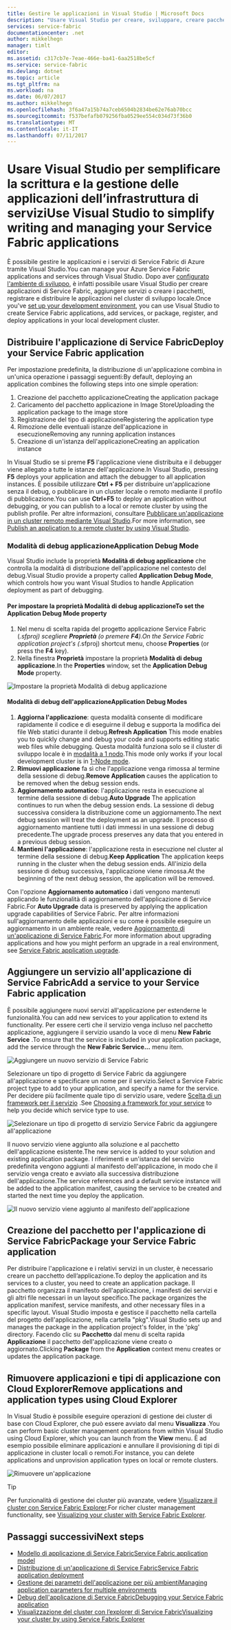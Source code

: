 ```yaml
---
title: Gestire le applicazioni in Visual Studio | Microsoft Docs
description: "Usare Visual Studio per creare, sviluppare, creare pacchetti, distribuire ed effettuare il debug di applicazioni dell’infrastruttura di servizi e di servizi."
services: service-fabric
documentationcenter: .net
author: mikkelhegn
manager: timlt
editor: 
ms.assetid: c317cb7e-7eae-466e-ba41-6aa2518be5cf
ms.service: service-fabric
ms.devlang: dotnet
ms.topic: article
ms.tgt_pltfrm: na
ms.workload: na
ms.date: 06/07/2017
ms.author: mikkelhegn
ms.openlocfilehash: 3f6a47a15b74a7ceb6504b2834be62e76ab70bcc
ms.sourcegitcommit: f537befafb079256fba0529ee554c034d73f36b0
ms.translationtype: MT
ms.contentlocale: it-IT
ms.lasthandoff: 07/11/2017
---
```

# <a name="use-visual-studio-to-simplify-writing-and-managing-your-service-fabric-applications"></a><span data-ttu-id="bea2a-103">Usare Visual Studio per semplificare la scrittura e la gestione delle applicazioni dell’infrastruttura di servizi</span><span class="sxs-lookup"><span data-stu-id="bea2a-103">Use Visual Studio to simplify writing and managing your Service Fabric applications</span></span>
<span data-ttu-id="bea2a-104">È possibile gestire le applicazioni e i servizi di Service Fabric di Azure tramite Visual Studio.</span><span class="sxs-lookup"><span data-stu-id="bea2a-104">You can manage your Azure Service Fabric applications and services through Visual Studio.</span></span> <span data-ttu-id="bea2a-105">Dopo aver [configurato l'ambiente di sviluppo](service-fabric-get-started.md), è infatti possibile usare Visual Studio per creare applicazioni di Service Fabric, aggiungere servizi o creare i pacchetti, registrare e distribuire le applicazioni nel cluster di sviluppo locale.</span><span class="sxs-lookup"><span data-stu-id="bea2a-105">Once you've [set up your development environment](service-fabric-get-started.md), you can use Visual Studio to create Service Fabric applications, add services, or package, register, and deploy applications in your local development cluster.</span></span>

## <a name="deploy-your-service-fabric-application"></a><span data-ttu-id="bea2a-106">Distribuire l'applicazione di Service Fabric</span><span class="sxs-lookup"><span data-stu-id="bea2a-106">Deploy your Service Fabric application</span></span>
<span data-ttu-id="bea2a-107">Per impostazione predefinita, la distribuzione di un'applicazione combina in un'unica operazione i passaggi seguenti:</span><span class="sxs-lookup"><span data-stu-id="bea2a-107">By default, deploying an application combines the following steps into one simple operation:</span></span>

1. <span data-ttu-id="bea2a-108">Creazione del pacchetto applicazione</span><span class="sxs-lookup"><span data-stu-id="bea2a-108">Creating the application package</span></span>
2. <span data-ttu-id="bea2a-109">Caricamento del pacchetto applicazione in Image Store</span><span class="sxs-lookup"><span data-stu-id="bea2a-109">Uploading the application package to the image store</span></span>
3. <span data-ttu-id="bea2a-110">Registrazione del tipo di applicazione</span><span class="sxs-lookup"><span data-stu-id="bea2a-110">Registering the application type</span></span>
4. <span data-ttu-id="bea2a-111">Rimozione delle eventuali istanze dell'applicazione in esecuzione</span><span class="sxs-lookup"><span data-stu-id="bea2a-111">Removing any running application instances</span></span>
5. <span data-ttu-id="bea2a-112">Creazione di un'istanza dell'applicazione</span><span class="sxs-lookup"><span data-stu-id="bea2a-112">Creating an application instance</span></span>

<span data-ttu-id="bea2a-113">In Visual Studio se si preme **F5** l'applicazione viene distribuita e il debugger viene allegato a tutte le istanze dell'applicazione.</span><span class="sxs-lookup"><span data-stu-id="bea2a-113">In Visual Studio, pressing **F5** deploys your application and attach the debugger to all application instances.</span></span> <span data-ttu-id="bea2a-114">È possibile utilizzare **Ctrl + F5** per distribuire un'applicazione senza il debug, o pubblicare in un cluster locale o remoto mediante il profilo di pubblicazione.</span><span class="sxs-lookup"><span data-stu-id="bea2a-114">You can use **Ctrl+F5** to deploy an application without debugging, or you can publish to a local or remote cluster by using the publish profile.</span></span> <span data-ttu-id="bea2a-115">Per altre informazioni, consultare [Pubblicare un'applicazione in un cluster remoto mediante Visual Studio](service-fabric-publish-app-remote-cluster.md).</span><span class="sxs-lookup"><span data-stu-id="bea2a-115">For more information, see [Publish an application to a remote cluster by using Visual Studio](service-fabric-publish-app-remote-cluster.md).</span></span>

### <a name="application-debug-mode"></a><span data-ttu-id="bea2a-116">Modalità di debug applicazione</span><span class="sxs-lookup"><span data-stu-id="bea2a-116">Application Debug Mode</span></span>
<span data-ttu-id="bea2a-117">Visual Studio include la proprietà **Modalità di debug applicazione** che controlla la modalità di distribuzione dell'applicazione nel contesto del debug.</span><span class="sxs-lookup"><span data-stu-id="bea2a-117">Visual Studio provide a property called **Application Debug Mode**, which controls how you want Visual Studios to handle Application deployment as part of debugging.</span></span>

#### <a name="to-set-the-application-debug-mode-property"></a><span data-ttu-id="bea2a-118">Per impostare la proprietà Modalità di debug applicazione</span><span class="sxs-lookup"><span data-stu-id="bea2a-118">To set the Application Debug Mode property</span></span>
1. <span data-ttu-id="bea2a-119">Nel menu di scelta rapida del progetto applicazione Service Fabric (*.sfproj) scegliere **Proprietà** (o premere **F4**).</span><span class="sxs-lookup"><span data-stu-id="bea2a-119">On the Service Fabric application project's (*.sfproj) shortcut menu, choose **Properties** (or press the **F4** key).</span></span>
2. <span data-ttu-id="bea2a-120">Nella finestra **Proprietà** impostare la proprietà **Modalità di debug applicazione**.</span><span class="sxs-lookup"><span data-stu-id="bea2a-120">In the **Properties** window, set the **Application Debug Mode** property.</span></span>

![Impostare la proprietà Modalità di debug applicazione][debugmodeproperty]

#### <a name="application-debug-modes"></a><span data-ttu-id="bea2a-122">Modalità di debug dell'applicazione</span><span class="sxs-lookup"><span data-stu-id="bea2a-122">Application Debug Modes</span></span>

1. <span data-ttu-id="bea2a-123">**Aggiorna l'applicazione**: questa modalità consente di modificare rapidamente il codice e di eseguirne il debug e supporta la modifica dei file Web statici durante il debug.</span><span class="sxs-lookup"><span data-stu-id="bea2a-123">**Refresh Application** This mode enables you to quickly change and debug your code and supports editing static web files while debugging.</span></span> <span data-ttu-id="bea2a-124">Questa modalità funziona solo se il cluster di sviluppo locale è in [modalità a 1 nodo](/service-fabric-get-started-with-a-local-cluster.md#one-node-and-five-node-cluster-mode).</span><span class="sxs-lookup"><span data-stu-id="bea2a-124">This mode only works if your local development cluster is in [1-Node mode](/service-fabric-get-started-with-a-local-cluster.md#one-node-and-five-node-cluster-mode).</span></span>
2. <span data-ttu-id="bea2a-125">**Rimuovi applicazione** fa sì che l'applicazione venga rimossa al termine della sessione di debug.</span><span class="sxs-lookup"><span data-stu-id="bea2a-125">**Remove Application** causes the application to be removed when the debug session ends.</span></span>
3. <span data-ttu-id="bea2a-126">**Aggiornamento automatico**: l'applicazione resta in esecuzione al termine della sessione di debug.</span><span class="sxs-lookup"><span data-stu-id="bea2a-126">**Auto Upgrade** The application continues to run when the debug session ends.</span></span> <span data-ttu-id="bea2a-127">La sessione di debug successiva considera la distribuzione come un aggiornamento.</span><span class="sxs-lookup"><span data-stu-id="bea2a-127">The next debug session will treat the deployment as an upgrade.</span></span> <span data-ttu-id="bea2a-128">Il processo di aggiornamento mantiene tutti i dati immessi in una sessione di debug precedente.</span><span class="sxs-lookup"><span data-stu-id="bea2a-128">The upgrade process preserves any data that you entered in a previous debug session.</span></span>
4. <span data-ttu-id="bea2a-129">**Mantieni l'applicazione**: l'applicazione resta in esecuzione nel cluster al termine della sessione di debug.</span><span class="sxs-lookup"><span data-stu-id="bea2a-129">**Keep Application** The application keeps running in the cluster when the debug session ends.</span></span> <span data-ttu-id="bea2a-130">All'inizio della sessione di debug successiva, l'applicazione viene rimossa.</span><span class="sxs-lookup"><span data-stu-id="bea2a-130">At the beginning of the next debug session, the application will be removed.</span></span>

<span data-ttu-id="bea2a-131">Con l'opzione **Aggiornamento automatico** i dati vengono mantenuti applicando le funzionalità di aggiornamento dell'applicazione di Service Fabric.</span><span class="sxs-lookup"><span data-stu-id="bea2a-131">For **Auto Upgrade** data is preserved by applying the application upgrade capabilities of Service Fabric.</span></span> <span data-ttu-id="bea2a-132">Per altre informazioni sull'aggiornamento delle applicazioni e su come è possibile eseguire un aggiornamento in un ambiente reale, vedere [Aggiornamento di un'applicazione di Service Fabric](service-fabric-application-upgrade.md).</span><span class="sxs-lookup"><span data-stu-id="bea2a-132">For more information about upgrading applications and how you might perform an upgrade in a real environment, see [Service Fabric application upgrade](service-fabric-application-upgrade.md).</span></span>

## <a name="add-a-service-to-your-service-fabric-application"></a><span data-ttu-id="bea2a-133">Aggiungere un servizio all'applicazione di Service Fabric</span><span class="sxs-lookup"><span data-stu-id="bea2a-133">Add a service to your Service Fabric application</span></span>
<span data-ttu-id="bea2a-134">È possibile aggiungere nuovi servizi all'applicazione per estenderne le funzionalità.</span><span class="sxs-lookup"><span data-stu-id="bea2a-134">You can add new services to your application to extend its functionality.</span></span>  <span data-ttu-id="bea2a-135">Per essere certi che il servizio venga incluso nel pacchetto applicazione, aggiungere il servizio usando la voce di menu **New Fabric Service** .</span><span class="sxs-lookup"><span data-stu-id="bea2a-135">To ensure that the service is included in your application package, add the service through the **New Fabric Service...** menu item.</span></span>

![Aggiungere un nuovo servizio di Service Fabric][newservice]

<span data-ttu-id="bea2a-137">Selezionare un tipo di progetto di Service Fabric da aggiungere all'applicazione e specificare un nome per il servizio.</span><span class="sxs-lookup"><span data-stu-id="bea2a-137">Select a Service Fabric project type to add to your application, and specify a name for the service.</span></span>  <span data-ttu-id="bea2a-138">Per decidere più facilmente quale tipo di servizio usare, vedere [Scelta di un framework per il servizio](service-fabric-choose-framework.md) .</span><span class="sxs-lookup"><span data-stu-id="bea2a-138">See [Choosing a framework for your service](service-fabric-choose-framework.md) to help you decide which service type to use.</span></span>

![Selezionare un tipo di progetto di servizio Service Fabric da aggiungere all'applicazione][addserviceproject]

<span data-ttu-id="bea2a-140">Il nuovo servizio viene aggiunto alla soluzione e al pacchetto dell'applicazione esistente.</span><span class="sxs-lookup"><span data-stu-id="bea2a-140">The new service is added to your solution and existing application package.</span></span> <span data-ttu-id="bea2a-141">I riferimenti e un'istanza del servizio predefinita vengono aggiunti al manifesto dell'applicazione, in modo che il servizio venga creato e avviato alla successiva distribuzione dell'applicazione.</span><span class="sxs-lookup"><span data-stu-id="bea2a-141">The service references and a default service instance will be added to the application manifest, causing the service to be created and started the next time you deploy the application.</span></span>

![Il nuovo servizio viene aggiunto al manifesto dell'applicazione][newserviceapplicationmanifest]

## <a name="package-your-service-fabric-application"></a><span data-ttu-id="bea2a-143">Creazione del pacchetto per l'applicazione di Service Fabric</span><span class="sxs-lookup"><span data-stu-id="bea2a-143">Package your Service Fabric application</span></span>
<span data-ttu-id="bea2a-144">Per distribuire l'applicazione e i relativi servizi in un cluster, è necessario creare un pacchetto dell’applicazione.</span><span class="sxs-lookup"><span data-stu-id="bea2a-144">To deploy the application and its services to a cluster, you need to create an application package.</span></span>  <span data-ttu-id="bea2a-145">Il pacchetto organizza il manifesto dell'applicazione, i manifesti dei servizi e gli altri file necessari in un layout specifico.</span><span class="sxs-lookup"><span data-stu-id="bea2a-145">The package organizes the application manifest, service manifests, and other necessary files in a specific layout.</span></span>  <span data-ttu-id="bea2a-146">Visual Studio imposta e gestisce il pacchetto nella cartella del progetto dell'applicazione, nella cartella "pkg".</span><span class="sxs-lookup"><span data-stu-id="bea2a-146">Visual Studio sets up and manages the package in the application project's folder, in the 'pkg' directory.</span></span>  <span data-ttu-id="bea2a-147">Facendo clic su **Pacchetto** dal menu di scelta rapida **Applicazione** il pacchetto dell'applicazione viene creato o aggiornato.</span><span class="sxs-lookup"><span data-stu-id="bea2a-147">Clicking **Package** from the **Application** context menu creates or updates the application package.</span></span>

## <a name="remove-applications-and-application-types-using-cloud-explorer"></a><span data-ttu-id="bea2a-148">Rimuovere applicazioni e tipi di applicazione con Cloud Explorer</span><span class="sxs-lookup"><span data-stu-id="bea2a-148">Remove applications and application types using Cloud Explorer</span></span>
<span data-ttu-id="bea2a-149">In Visual Studio è possibile eseguire operazioni di gestione dei cluster di base con Cloud Explorer, che può essere avviato dal menu **Visualizza** .</span><span class="sxs-lookup"><span data-stu-id="bea2a-149">You can perform basic cluster management operations from within Visual Studio using Cloud Explorer, which you can launch from the **View** menu.</span></span> <span data-ttu-id="bea2a-150">È ad esempio possibile eliminare applicazioni e annullare il provisioning di tipi di applicazione in cluster locali o remoti.</span><span class="sxs-lookup"><span data-stu-id="bea2a-150">For instance, you can delete applications and unprovision application types on local or remote clusters.</span></span>

![Rimuovere un'applicazione][removeapplication]

> [!TIP]
> <span data-ttu-id="bea2a-152">Per funzionalità di gestione dei cluster più avanzate, vedere [Visualizzare il cluster con Service Fabric Explorer](service-fabric-visualizing-your-cluster.md).</span><span class="sxs-lookup"><span data-stu-id="bea2a-152">For richer cluster management functionality, see [Visualizing your cluster with Service Fabric Explorer](service-fabric-visualizing-your-cluster.md).</span></span>
>
>

<!--Every topic should have next steps and links to the next logical set of content to keep the customer engaged-->
## <a name="next-steps"></a><span data-ttu-id="bea2a-153">Passaggi successivi</span><span class="sxs-lookup"><span data-stu-id="bea2a-153">Next steps</span></span>
* [<span data-ttu-id="bea2a-154">Modello di applicazione di Service Fabric</span><span class="sxs-lookup"><span data-stu-id="bea2a-154">Service Fabric application model</span></span>](service-fabric-application-model.md)
* [<span data-ttu-id="bea2a-155">Distribuzione di un'applicazione di Service Fabric</span><span class="sxs-lookup"><span data-stu-id="bea2a-155">Service Fabric application deployment</span></span>](service-fabric-deploy-remove-applications.md)
* [<span data-ttu-id="bea2a-156">Gestione dei parametri dell'applicazione per più ambienti</span><span class="sxs-lookup"><span data-stu-id="bea2a-156">Managing application parameters for multiple environments</span></span>](service-fabric-manage-multiple-environment-app-configuration.md)
* [<span data-ttu-id="bea2a-157">Debug dell'applicazione di Service Fabric</span><span class="sxs-lookup"><span data-stu-id="bea2a-157">Debugging your Service Fabric application</span></span>](service-fabric-debugging-your-application.md)
* [<span data-ttu-id="bea2a-158">Visualizzazione del cluster con l’explorer di Service Fabric</span><span class="sxs-lookup"><span data-stu-id="bea2a-158">Visualizing your cluster by using Service Fabric Explorer</span></span>](service-fabric-visualizing-your-cluster.md)

<!--Image references-->
[addserviceproject]:./media/service-fabric-manage-application-in-visual-studio/addserviceproject.png
[manageservicefabric]: ./media/service-fabric-manage-application-in-visual-studio/manageservicefabric.png
[newservice]:./media/service-fabric-manage-application-in-visual-studio/newservice.png
[newserviceapplicationmanifest]:./media/service-fabric-manage-application-in-visual-studio/newserviceapplicationmanifest.png
[debugmodeproperty]:./media/service-fabric-manage-application-in-visual-studio/debugmodeproperty.png
[removeapplication]:./media/service-fabric-manage-application-in-visual-studio/removeapplication.png